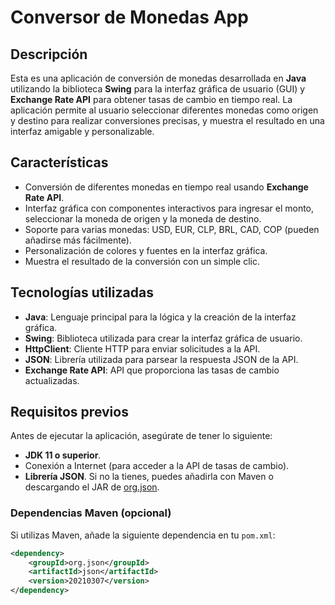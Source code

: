 # Conversor de Monedas App

## Descripción

Esta es una aplicación de conversión de monedas desarrollada en **Java** utilizando la biblioteca **Swing** para la interfaz gráfica de usuario (GUI) y **Exchange Rate API** para obtener tasas de cambio en tiempo real. La aplicación permite al usuario seleccionar diferentes monedas como origen y destino para realizar conversiones precisas, y muestra el resultado en una interfaz amigable y personalizable.

## Características

- Conversión de diferentes monedas en tiempo real usando **Exchange Rate API**.
- Interfaz gráfica con componentes interactivos para ingresar el monto, seleccionar la moneda de origen y la moneda de destino.
- Soporte para varias monedas: USD, EUR, CLP, BRL, CAD, COP (pueden añadirse más fácilmente).
- Personalización de colores y fuentes en la interfaz gráfica.
- Muestra el resultado de la conversión con un simple clic.

## Tecnologías utilizadas

- **Java**: Lenguaje principal para la lógica y la creación de la interfaz gráfica.
- **Swing**: Biblioteca utilizada para crear la interfaz gráfica de usuario.
- **HttpClient**: Cliente HTTP para enviar solicitudes a la API.
- **JSON**: Librería utilizada para parsear la respuesta JSON de la API.
- **Exchange Rate API**: API que proporciona las tasas de cambio actualizadas.

## Requisitos previos

Antes de ejecutar la aplicación, asegúrate de tener lo siguiente:

- **JDK 11 o superior**.
- Conexión a Internet (para acceder a la API de tasas de cambio).
- **Librería JSON**. Si no la tienes, puedes añadirla con Maven o descargando el JAR de [org.json](https://repo1.maven.org/maven2/org/json/json/20210307/json-20210307.jar).

### Dependencias Maven (opcional)

Si utilizas Maven, añade la siguiente dependencia en tu `pom.xml`:

```xml
<dependency>
    <groupId>org.json</groupId>
    <artifactId>json</artifactId>
    <version>20210307</version>
</dependency>
